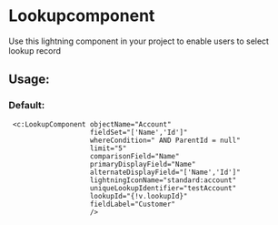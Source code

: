 # Lookupcomponent

Use this lightning component in your project to enable users to select lookup record

## Usage:

  ### Default:
     <c:LookupComponent objectName="Account"
						fieldSet="['Name','Id']"
						whereCondition=" AND ParentId = null"
						limit="5"
						comparisonField="Name"
						primaryDisplayField="Name"
						alternateDisplayField="['Name','Id']"
						lightningIconName="standard:account"
						uniqueLookupIdentifier="testAccount"
						lookupId="{!v.lookupId}"
						fieldLabel="Customer"
						/>
